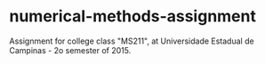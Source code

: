 # numerical-methods-assignment
Assignment for college class "MS211", at Universidade Estadual de Campinas - 2o semester of 2015.
